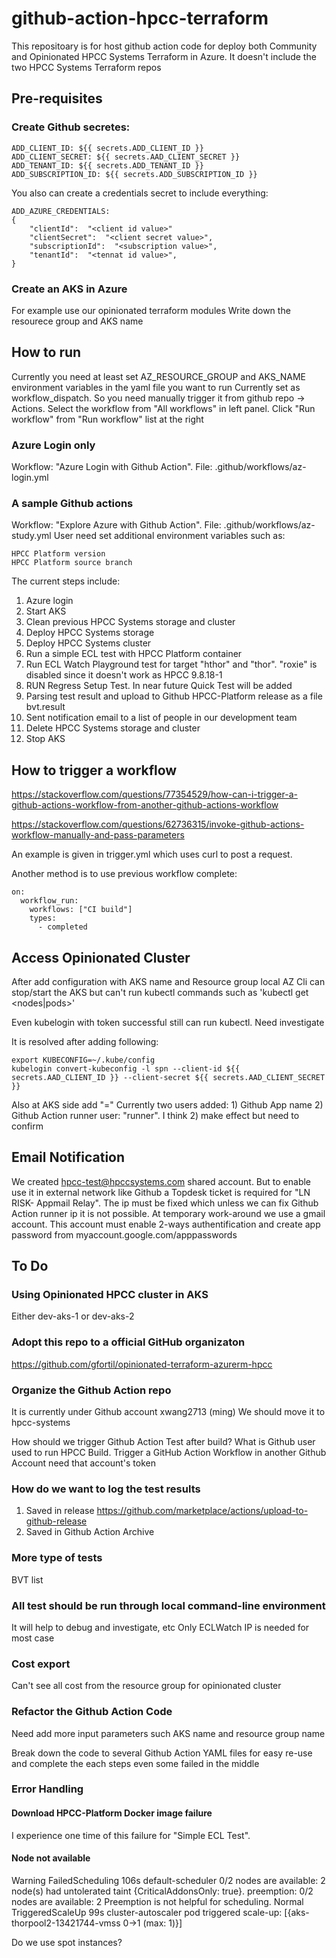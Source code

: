 # github-action-hpcc-terraform
This repositoary is for host github action code for deploy both Community and Opinionated HPCC Systems Terraform in Azure.
It doesn't include the two HPCC Systems Terraform repos


## Pre-requisites
### Create Github secretes:
```code
ADD_CLIENT_ID: ${{ secrets.ADD_CLIENT_ID }}
ADD_CLIENT_SECRET: ${{ secrets.AAD_CLIENT_SECRET }}
ADD_TENANT_ID: ${{ secrets.ADD_TENANT_ID }}
ADD_SUBSCRIPTION_ID: ${{ secrets.ADD_SUBSCRIPTION_ID }}
```
You also can create a credentials secret to include everything:
```code
ADD_AZURE_CREDENTIALS:
{
    "clientId":  "<client id value>"
    "clientSecret":  "<client secret value>",
    "subscriptionId":  "<subscription value>",
    "tenantId":  "<tennat id value>",
}
```

### Create an AKS in Azure
For example use our opinionated terraform modules
Write down the resourece group and AKS name


## How to run 
Currently you need at least set AZ_RESOURCE_GROUP and AKS_NAME environment variables in the yaml file you want to run
Currently set as workflow_dispatch. So you need manually trigger it from github repo -> Actions. Select the workflow from "All workflows" in left panel. Click "Run workflow" from "Run workflow" list at the right

### Azure Login only
Workflow: "Azure Login with Github Action". File: .github/workflows/az-login.yml

### A sample Github actions
Workflow: "Explore Azure with Github Action". File: .github/workflows/az-study.yml
User need set additional environment variables such as:
```code
HPCC Platform version
HPCC Platform source branch 
```

The current steps include:
1.  Azure login
2.  Start AKS
3.  Clean previous HPCC Systems storage and cluster
4.  Deploy HPCC Systems storage
5.  Deploy HPCC Systems cluster
6.  Run a simple ECL test with HPCC Platform container
7.  Run ECL Watch Playground test for target "hthor" and "thor". "roxie" is disabled since it doesn't work as HPCC 9.8.18-1
8.  RUN Regress Setup Test. In near future Quick Test will be added
9.  Parsing test result and upload to Github HPCC-Platform release as a file bvt.result
10. Sent notification email to a list of people in our development team
11. Delete HPCC Systems storage and cluster
12. Stop AKS


## How to trigger a workflow

https://stackoverflow.com/questions/77354529/how-can-i-trigger-a-github-actions-workflow-from-another-github-actions-workflow


https://stackoverflow.com/questions/62736315/invoke-github-actions-workflow-manually-and-pass-parameters


An example is given in trigger.yml which uses curl to post a request.

Another method is to use previous workflow complete:
```code
on:
  workflow_run:
    workflows: ["CI build"]
    types:
      - completed
```

## Access Opinionated Cluster 
After add configuration with AKS name and Resource group local AZ Cli can stop/start the AKS but can't run kubectl commands such as 'kubectl get <nodes|pods>'

Even kubelogin with token successful still can run kubectl. Need investigate
 
It is resolved after adding following:
```code
export KUBECONFIG=~/.kube/config
kubelogin convert-kubeconfig -l spn --client-id ${{ secrets.AAD_CLIENT_ID }} --client-secret ${{ secrets.AAD_CLIENT_SECRET }}
```
Also at AKS side add "<user>=<Service Principal Object ID>"
Currently two users added: 1) Github App name 2) Github Action runner user: "runner". I think 2) make effect but need to confirm 


## Email Notification
We created hpcc-test@hpccsystems.com shared account. But to enable use it in external network like Github a Topdesk ticket is required for "LN RISK- Appmail Relay". The ip must be fixed which unless we can fix Github Action runner ip it is not possible.
At temporary work-around we use a gmail account. This account must enable 2-ways authentification and create app password from myaccount.google.com/apppasswords 

## To Do 

### Using Opinionated HPCC cluster in AKS
Either dev-aks-1 or dev-aks-2

### Adopt this repo to a official GitHub organizaton
https://github.com/gfortil/opinionated-terraform-azurerm-hpcc 

### Organize the Github Action repo
It is currently under Github account xwang2713 (ming)
We should move it to hpcc-systems

How should we trigger Github Action Test after build? What is Github user used to run HPCC Build.
Trigger a GitHub Action Workflow in another Github Account need that account's token



### How do we want to log the test results
1. Saved in release
   https://github.com/marketplace/actions/upload-to-github-release
2. Saved in Github Action Archive


### More type of tests
BVT list

### All test should be run through local command-line environment 
It will help to debug and investigate, etc
Only ECLWatch IP is needed for most case

### Cost export
Can't see all cost from the resource group for opinionated cluster


### Refactor the Github Action Code
Need add more input parameters such AKS name and resource group name

Break down the code to several Github Action YAML files for easy re-use and complete the each steps even some failed in the middle 

### Error Handling
#### Download HPCC-Platform Docker image failure
I experience one time of this failure for "Simple ECL Test". 

#### Node not available
 Warning  FailedScheduling  106s  default-scheduler   0/2 nodes are available: 2 node(s) had untolerated taint {CriticalAddonsOnly: true}. preemption: 0/2 nodes are available: 2 Preemption is not helpful for scheduling.
  Normal   TriggeredScaleUp  99s   cluster-autoscaler  pod triggered scale-up: [{aks-thorpool2-13421744-vmss 0->1 (max: 1)}]


Do we use spot instances?

